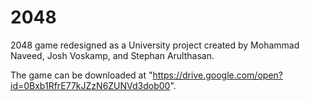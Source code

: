# 2048

2048 game redesigned as a University project created by Mohammad Naveed, Josh Voskamp, and Stephan Arulthasan.

The game can be downloaded at "https://drive.google.com/open?id=0Bxb1RfrE77kJZzN6ZUNVd3dob00". 
